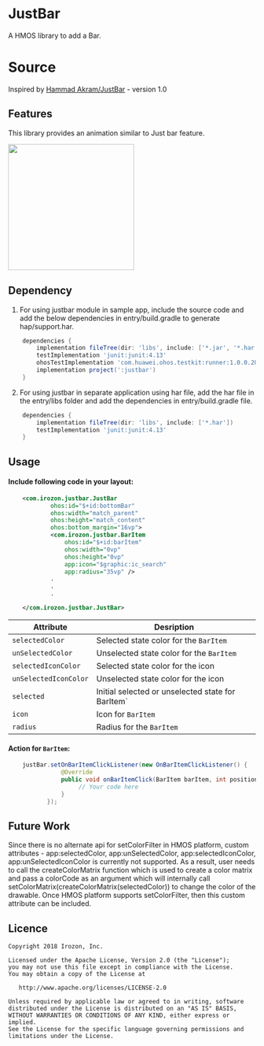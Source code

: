 # JustBar
A HMOS library to add a Bar.

# Source
Inspired by [Hammad Akram/JustBar](https://github.com/Hamadakram/JustBar) - version 1.0

## Features
This library provides an animation similar to Just bar feature.

<img src="https://github.com/arpithakori/JustBar/blob/main/screenshots/Just%20Bar%20gif.gif" width="256">

## Dependency
1. For using justbar module in sample app, include the source code and add the below dependencies in entry/build.gradle to generate hap/support.har.
```groovy
	dependencies {
        implementation fileTree(dir: 'libs', include: ['*.jar', '*.har'])
        testImplementation 'junit:junit:4.13'
        ohosTestImplementation 'com.huawei.ohos.testkit:runner:1.0.0.200'
        implementation project(':justbar')
    }
```
2. For using justbar in separate application using har file, add the har file in the entry/libs folder and add the dependencies in entry/build.gradle file.
```groovy
	dependencies {
		implementation fileTree(dir: 'libs', include: ['*.har'])
		testImplementation 'junit:junit:4.13'
	}
```

## Usage
#### Include following code in your layout:
```xml
    <com.irozon.justbar.JustBar
            ohos:id="$+id:bottomBar"
            ohos:width="match_parent"
            ohos:height="match_content"
            ohos:bottom_margin="16vp">
            <com.irozon.justbar.BarItem
                ohos:id="$+id:barItem"
                ohos:width="0vp"
                ohos:height="0vp"
                app:icon="$graphic:ic_search"
                app:radius="35vp" />
            .
            .
            .

    </com.irozon.justbar.JustBar>
```
Attribute | Desription
--- | ---
`selectedColor` | Selected state color for the ` BarItem `
`unSelectedColor` | Unselected state color for the `BarItem`
`selectedIconColor` | Selected state color for the icon
`unSelectedIconColor` | Unselected state color for the icon
`selected` | Initial selected or unselected state for BarItem`
`icon` | Icon for `BarItem`
`radius` | Radius for the `BarItem`


#### Action for `BarItem`:
```java
    justBar.setOnBarItemClickListener(new OnBarItemClickListener() {
               @Override
               public void onBarItemClick(BarItem barItem, int position) {
                    // Your code here
               }
           });
```

## Future Work
Since there is no alternate api for setColorFilter in HMOS platform, custom attributes - app:selectedColor, 
app:unSelectedColor, app:selectedIconColor, app:unSelectedIconColor  is currently not supported. 
As a result, user needs to call the createColorMatrix function which is used to create a color matrix and pass a colorCode as an argument which will internally call setColorMatrix(createColorMatrix(selectedColor)) to change the color of the drawable. Once HMOS platform supports setColorFilter, then this custom attribute can be included.
                                                                                                   
## Licence
```
Copyright 2018 Irozon, Inc.

Licensed under the Apache License, Version 2.0 (the "License");
you may not use this file except in compliance with the License.
You may obtain a copy of the License at

   http://www.apache.org/licenses/LICENSE-2.0

Unless required by applicable law or agreed to in writing, software
distributed under the License is distributed on an "AS IS" BASIS,
WITHOUT WARRANTIES OR CONDITIONS OF ANY KIND, either express or implied.
See the License for the specific language governing permissions and
limitations under the License.
```                                                                                   

